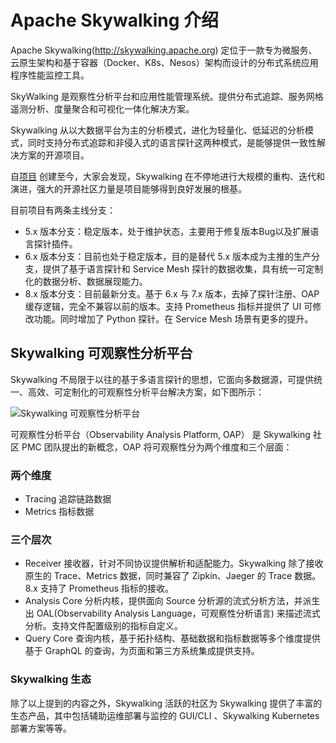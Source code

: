 # Apache Skywalking 介绍

Apache Skywalking(http://skywalking.apache.org) 定位于一款专为微服务、云原生架构和基于容器（Docker、K8s、Nesos）架构而设计的分布式系统应用程序性能监控工具。

SkyWalking 是观察性分析平台和应用性能管理系统。提供分布式追踪、服务网格遥测分析、度量聚合和可视化一体化解决方案。

Skywalking 从以大数据平台为主的分析模式，进化为轻量化、低延迟的分析模式，同时支持分布式追踪和非侵入式的语言探针这两种模式，是能够提供一致性解决方案的开源项目。

自[项目](https://github.com/apache/skywalking) 创建至今，大家会发现，Skywalking 在不停地进行大规模的重构、迭代和演进，强大的开源社区力量是项目能够得到良好发展的根基。

目前项目有两条主线分支：

- 5.x 版本分支：稳定版本，处于维护状态，主要用于修复版本Bug以及扩展语言探针插件。
- 6.x 版本分支：目前也处于稳定版本，目的是替代 5.x 版本成为主推的生产分支，提供了基于语言探针和 Service Mesh 探针的数据收集，具有统一可定制化的数据分析、数据展现能力。
- 8.x 版本分支：目前最新分支。基于 6.x 与 7.x 版本，去掉了探针注册、OAP 缓存逻辑，完全不兼容以前的版本。支持 Prometheus 指标并提供了 UI 可修改功能。同时增加了 Python 探针。在 Service Mesh 场景有更多的提升。

## Skywalking 可观察性分析平台

Skywalking 不局限于以往的基于多语言探针的思想，它面向多数据源，可提供统一、高效、可定制化的可观察性分析平台解决方案，如下图所示：

![Skywalking  可观察性分析平台](../images/skywalking_v8_arch.jpeg)

可观察性分析平台（Observability Analysis Platform, OAP） 是 Skywalking 社区 PMC 团队提出的新概念，OAP 将可观察性分为两个维度和三个层面：

### 两个维度

- Tracing 追踪链路数据
- Metrics 指标数据

### 三个层次

- Receiver 接收器，针对不同协议提供解析和适配能力。Skywalking 除了接收原生的 Trace、Metrics 数据，同时兼容了 Zipkin、Jaeger 的 Trace 数据。8.x 支持了 Prometheus 指标的接收。
- Analysis Core 分析内核，提供面向 Source 分析源的流式分析方法，并派生出 OAL(Observability Analysis Language，可观察性分析语言) 来描述流式分析。支持文件配置级别的指标自定义。
- Query Core 查询内核，基于拓扑结构、基础数据和指标数据等多个维度提供基于 GraphQL 的查询，为页面和第三方系统集成提供支持。

### Skywalking 生态

除了以上提到的内容之外，Skywalking 活跃的社区为 Skywalking 提供了丰富的生态产品，其中包括辅助运维部署与监控的 GUI/CLI 、Skywalking Kubernetes 部署方案等等。


